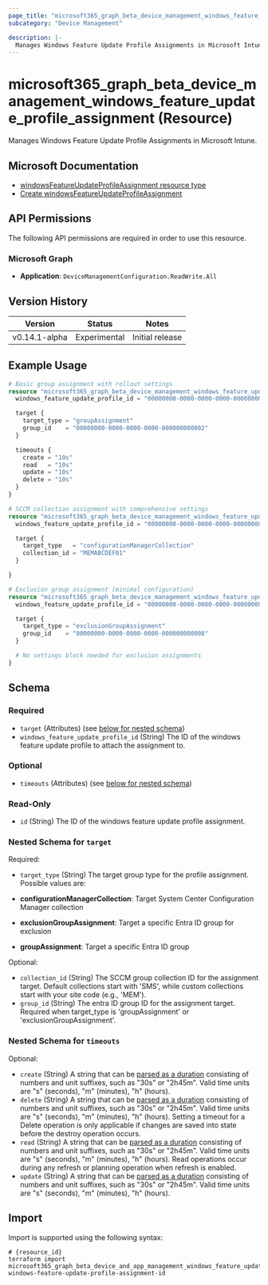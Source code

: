 ```yaml
---
page_title: "microsoft365_graph_beta_device_management_windows_feature_update_profile_assignment Resource - terraform-provider-microsoft365"
subcategory: "Device Management"

description: |-
  Manages Windows Feature Update Profile Assignments in Microsoft Intune.
---
```


# microsoft365_graph_beta_device_management_windows_feature_update_profile_assignment (Resource)

Manages Windows Feature Update Profile Assignments in Microsoft Intune.

## Microsoft Documentation

- [windowsFeatureUpdateProfileAssignment resource type](https://learn.microsoft.com/en-us/graph/api/resources/intune-softwareupdate-windowsfeatureupdateprofileassignment?view=graph-rest-beta)
- [Create windowsFeatureUpdateProfileAssignment](https://learn.microsoft.com/en-us/graph/api/intune-softwareupdate-windowsfeatureupdateprofile-post-assignments?view=graph-rest-beta)

## API Permissions

The following API permissions are required in order to use this resource.

### Microsoft Graph

- **Application**: `DeviceManagementConfiguration.ReadWrite.All`

## Version History

| Version | Status | Notes |
|---------|--------|-------|
| v0.14.1-alpha | Experimental | Initial release |

## Example Usage

```terraform
# Basic group assignment with rollout settings
resource "microsoft365_graph_beta_device_management_windows_feature_update_profile_assignment" "group_example" {
  windows_feature_update_profile_id = "00000000-0000-0000-0000-000000000001"

  target {
    target_type = "groupAssignment"
    group_id    = "00000000-0000-0000-0000-000000000002"
  }

  timeouts {
    create = "10s"
    read   = "10s"
    update = "10s"
    delete = "10s"
  }
}

# SCCM collection assignment with comprehensive settings
resource "microsoft365_graph_beta_device_management_windows_feature_update_profile_assignment" "sccm_example" {
  windows_feature_update_profile_id = "00000000-0000-0000-0000-000000000004"

  target {
    target_type   = "configurationManagerCollection"
    collection_id = "MEMABCDEF01"
  }

}

# Exclusion group assignment (minimal configuration)
resource "microsoft365_graph_beta_device_management_windows_feature_update_profile_assignment" "exclusion_example" {
  windows_feature_update_profile_id = "00000000-0000-0000-0000-000000000007"

  target {
    target_type = "exclusionGroupAssignment"
    group_id    = "00000000-0000-0000-0000-000000000008"
  }

  # No settings block needed for exclusion assignments
}
```

<!-- schema generated by tfplugindocs -->
## Schema

### Required

- `target` (Attributes) (see [below for nested schema](#nestedatt--target))
- `windows_feature_update_profile_id` (String) The ID of the windows feature update profile to attach the assignment to.

### Optional

- `timeouts` (Attributes) (see [below for nested schema](#nestedatt--timeouts))

### Read-Only

- `id` (String) The ID of the windows feature update profile assignment.

<a id="nestedatt--target"></a>
### Nested Schema for `target`

Required:

- `target_type` (String) The target group type for the profile assignment. Possible values are:

- **configurationManagerCollection**: Target System Center Configuration Manager collection
- **exclusionGroupAssignment**: Target a specific Entra ID group for exclusion
- **groupAssignment**: Target a specific Entra ID group

Optional:

- `collection_id` (String) The SCCM group collection ID for the assignment target. Default collections start with 'SMS', while custom collections start with your site code (e.g., 'MEM').
- `group_id` (String) The entra ID group ID for the assignment target. Required when target_type is 'groupAssignment' or 'exclusionGroupAssignment'.


<a id="nestedatt--timeouts"></a>
### Nested Schema for `timeouts`

Optional:

- `create` (String) A string that can be [parsed as a duration](https://pkg.go.dev/time#ParseDuration) consisting of numbers and unit suffixes, such as "30s" or "2h45m". Valid time units are "s" (seconds), "m" (minutes), "h" (hours).
- `delete` (String) A string that can be [parsed as a duration](https://pkg.go.dev/time#ParseDuration) consisting of numbers and unit suffixes, such as "30s" or "2h45m". Valid time units are "s" (seconds), "m" (minutes), "h" (hours). Setting a timeout for a Delete operation is only applicable if changes are saved into state before the destroy operation occurs.
- `read` (String) A string that can be [parsed as a duration](https://pkg.go.dev/time#ParseDuration) consisting of numbers and unit suffixes, such as "30s" or "2h45m". Valid time units are "s" (seconds), "m" (minutes), "h" (hours). Read operations occur during any refresh or planning operation when refresh is enabled.
- `update` (String) A string that can be [parsed as a duration](https://pkg.go.dev/time#ParseDuration) consisting of numbers and unit suffixes, such as "30s" or "2h45m". Valid time units are "s" (seconds), "m" (minutes), "h" (hours).

## Import

Import is supported using the following syntax:

```shell
# {resource_id}
terraform import microsoft365_graph_beta_device_and_app_management_windows_feature_update_profile_assignment.example windows-feature-update-profile-assignment-id
```